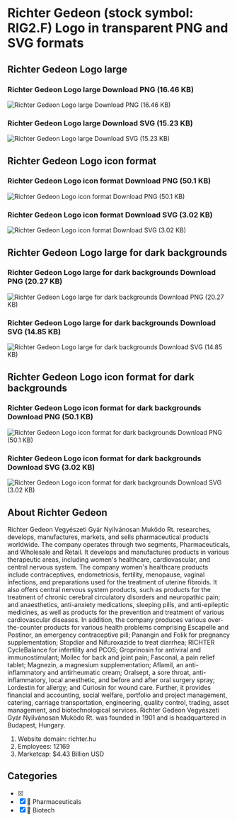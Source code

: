 # Richter Gedeon (stock symbol: RIG2.F) Logo in transparent PNG and SVG formats

## Richter Gedeon Logo large

### Richter Gedeon Logo large Download PNG (16.46 KB)

![Richter Gedeon Logo large Download PNG (16.46 KB)](/img/orig/RIG2.F_BIG-38cdda51.png)

### Richter Gedeon Logo large Download SVG (15.23 KB)

![Richter Gedeon Logo large Download SVG (15.23 KB)](/img/orig/RIG2.F_BIG-a025366f.svg)

## Richter Gedeon Logo icon format

### Richter Gedeon Logo icon format Download PNG (50.1 KB)

![Richter Gedeon Logo icon format Download PNG (50.1 KB)](/img/orig/RIG2.F-62252a74.png)

### Richter Gedeon Logo icon format Download SVG (3.02 KB)

![Richter Gedeon Logo icon format Download SVG (3.02 KB)](/img/orig/RIG2.F-a7da8f2a.svg)

## Richter Gedeon Logo large for dark backgrounds

### Richter Gedeon Logo large for dark backgrounds Download PNG (20.27 KB)

![Richter Gedeon Logo large for dark backgrounds Download PNG (20.27 KB)](/img/orig/RIG2.F_BIG.D-9b6616df.png)

### Richter Gedeon Logo large for dark backgrounds Download SVG (14.85 KB)

![Richter Gedeon Logo large for dark backgrounds Download SVG (14.85 KB)](/img/orig/RIG2.F_BIG.D-0c77cc18.svg)

## Richter Gedeon Logo icon format for dark backgrounds

### Richter Gedeon Logo icon format for dark backgrounds Download PNG (50.1 KB)

![Richter Gedeon Logo icon format for dark backgrounds Download PNG (50.1 KB)](/img/orig/RIG2.F.D-953f136d.png)

### Richter Gedeon Logo icon format for dark backgrounds Download SVG (3.02 KB)

![Richter Gedeon Logo icon format for dark backgrounds Download SVG (3.02 KB)](/img/orig/RIG2.F.D-b47cef79.svg)

## About Richter Gedeon

Richter Gedeon Vegyészeti Gyár Nyilvánosan Muködo Rt. researches, develops, manufactures, markets, and sells pharmaceutical products worldwide. The company operates through two segments, Pharmaceuticals, and Wholesale and Retail. It develops and manufactures products in various therapeutic areas, including women's healthcare, cardiovascular, and central nervous system. The company women's healthcare products include contraceptives, endometriosis, fertility, menopause, vaginal infections, and preparations used for the treatment of uterine fibroids. It also offers central nervous system products, such as products for the treatment of chronic cerebral circulatory disorders and neuropathic pain; and anaesthetics, anti-anxiety medications, sleeping pills, and anti-epileptic medicines, as well as products for the prevention and treatment of various cardiovascular diseases. In addition, the company produces various over-the-counter products for various health problems comprising Escapelle and Postinor, an emergency contraceptive pill; Panangin and Folik for pregnancy supplementation; Stopdiar and Nifuroxazide to treat diarrhea; RICHTER CycleBalance for infertility and PCOS; Groprinosin for antiviral and immunostimulant; Moilec for back and joint pain; Fasconal, a pain relief tablet; Magnezin, a magnesium supplementation; Aflamil, an anti-inflammatory and antirheumatic cream; Oralsept, a sore throat, anti-inflammatory, local anesthetic, and before and after oral surgery spray; Lordestin for allergy; and Curiosin for wound care. Further, it provides financial and accounting, social welfare, portfolio and project management, catering, carriage transportation, engineering, quality control, trading, asset management, and biotechnological services. Richter Gedeon Vegyészeti Gyár Nyilvánosan Muködo Rt. was founded in 1901 and is headquartered in Budapest, Hungary.

1. Website domain: richter.hu
2. Employees: 12169
3. Marketcap: $4.43 Billion USD


## Categories
- [x] 
- [x] 💊 Pharmaceuticals
- [x] 🧬 Biotech
